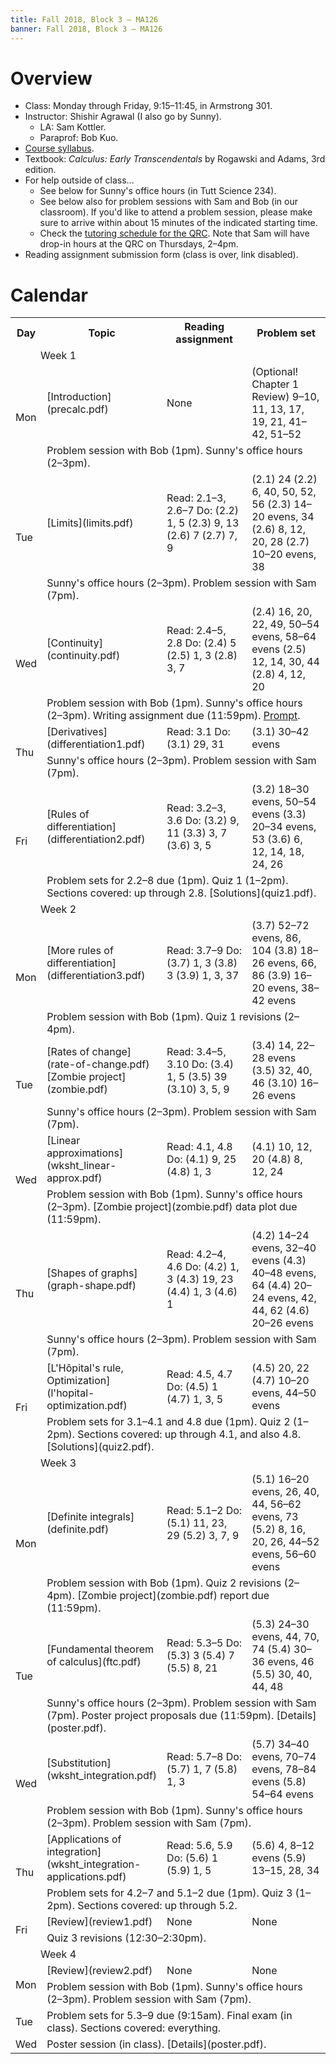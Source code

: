 ```yaml
---
title: Fall 2018, Block 3 — MA126
banner: Fall 2018, Block 3 — MA126
---
```


# Overview

* Class: Monday through Friday, 9:15–11:45, in Armstrong 301.
* Instructor: Shishir Agrawal (I also go by Sunny).
    * LA: Sam Kottler.
    * Paraprof: Bob Kuo.
* [Course syllabus](syllabus).
* Textbook: *Calculus: Early Transcendentals* by Rogawski and Adams, 3rd edition.
* For help outside of class...
    * See below for Sunny's office hours (in Tutt Science 234).
    * See below also for problem sessions with Sam and Bob (in our classroom). If you'd like to attend a problem session, please make sure to arrive within about 15 minutes of the indicated starting time.
    * Check the [tutoring schedule for the QRC](https://www.coloradocollege.edu/offices/colketcenter/qrc/blocktutorschedule/). Note that Sam will have drop-in hours at the QRC on Thursdays, 2–4pm.
* Reading assignment submission form (class is over, link disabled).

# Calendar

<table style="width: 100%">
<tr>
<th style="width: 10%;">Day</th>
<th style="width: 20%;">Topic</th>
<th style="width: 35%;">Reading assignment</th>
<th style="width: 35%;">Problem set</th>
</tr>

<tr>
<td class="subheading" colspan="4" style="padding-left: 3em;">Week 1</td>
</tr>

<tr>
<td rowspan="2">Mon</td>
<td>[Introduction](precalc.pdf)</td>
<td>None</td>
<td>
(Optional! Chapter 1 Review) 9–10, 11, 13, 17, 19, 21, 41–42, 51–52
</td>
</tr>

<tr>
<td colspan="3">
Problem session with Bob (1pm).  
Sunny's office hours (2–3pm).
</td>
</tr>

<tr>
<td rowspan="2">Tue</td>
<td>[Limits](limits.pdf)</td>
<td>Read: 2.1–3, 2.6–7  
Do: (2.2) 1, 5  
(2.3) 9, 13  
(2.6) 7  
(2.7) 7, 9
</td>
<td>
(2.1) 24  
(2.2) 6, 40, 50, 52, 56  
(2.3) 14–20 evens, 34  
(2.6) 8, 12, 20, 28   
(2.7) 10–20 evens, 38  
</td>
</tr>

<tr>
<td colspan="3">
Sunny's office hours (2–3pm).  
Problem session with Sam (7pm).
</td>
</tr>

<tr>
<td rowspan="2">Wed</td>
<td>[Continuity](continuity.pdf)</td>
<td>Read: 2.4–5, 2.8  
Do: (2.4) 5  
(2.5) 1, 3  
(2.8) 3, 7
</td>
<td>
(2.4) 16, 20, 22, 49, 50–54 evens, 58–64 evens  
(2.5) 12, 14, 30, 44  
(2.8) 4, 12, 20
</td>
</tr>

<tr>
<td colspan="3">
Problem session with Bob (1pm).  
Sunny's office hours (2–3pm).  
Writing assignment due (11:59pm). <a href="/teaching/prompt.pdf" target="_blank">Prompt</a>.<!--_--></td>
</tr>

<tr>
<td rowspan="2">Thu</td>
<td>[Derivatives](differentiation1.pdf)</td>
<td>Read: 3.1  
Do: (3.1) 29, 31
</td>
<td>
(3.1) 30–42 evens
</td>
</tr>

<tr>
<td colspan="3">
Sunny's office hours (2–3pm).  
Problem session with Sam (7pm).
</td>
</tr>

<tr>
<td rowspan="2">Fri</td>
<td>[Rules of differentiation](differentiation2.pdf)</td>
<td>Read: 3.2–3, 3.6  
Do: (3.2) 9, 11  
(3.3) 3, 7  
(3.6) 3, 5
</td>
<td>
(3.2) 18–30 evens, 50–54 evens  
(3.3) 20–34 evens, 53  
(3.6) 6, 12, 14, 18, 24, 26
</td>
</tr>

<tr>
<td colspan="3">
Problem sets for 2.2–8 due (1pm).  
Quiz 1 (1–2pm). Sections covered: up through 2.8. [Solutions](quiz1.pdf).
</td>
</tr>

<tr>
<td class="subheading" colspan="4" style="padding-left: 3em;">Week 2</td>
</tr>

<tr>
<td rowspan="2">Mon</td>
<td>[More rules of differentiation](differentiation3.pdf)</td>
<td>Read: 3.7–9  
Do: (3.7) 1, 3  
(3.8) 3  
(3.9) 1, 3, 37  
</td>
<td>
(3.7) 52–72 evens, 86, 104  
(3.8) 18–26 evens, 66, 86  
(3.9) 16–20 evens, 38–42 evens  
</td>
</tr>

<tr>
<td colspan="3">
Problem session with Bob (1pm).  
Quiz 1 revisions (2–4pm).  
</td>
</tr>

<tr>
<td rowspan="2">Tue</td>
<td>[Rates of change](rate-of-change.pdf)  
[Zombie project](zombie.pdf)</td>
<td>Read: 3.4–5, 3.10  
Do: (3.4) 1, 5  
(3.5) 39  
(3.10) 3, 5, 9  
</td>
<td>
(3.4) 14, 22–28 evens  
(3.5) 32, 40, 46  
(3.10) 16–26 evens   
</td>
</tr>

<tr>
<td colspan="3">
Sunny's office hours (2–3pm).  
Problem session with Sam (7pm).
</td>
</tr>

<tr>
<td rowspan="2">Wed</td>
<td>[Linear approximations](wksht_linear-approx.pdf)</td>
<td>Read: 4.1, 4.8  
Do: (4.1) 9, 25  
(4.8) 1, 3  
</td>
<td>
(4.1) 10, 12, 20  
(4.8) 8, 12, 24
</td>
</tr>

<tr>
<td colspan="3">
Problem session with Bob (1pm).  
Sunny's office hours (2–3pm).  
[Zombie project](zombie.pdf) data plot due (11:59pm).
</td>
</tr>

<tr>
<td rowspan="2">Thu</td>
<td>[Shapes of graphs](graph-shape.pdf)</td>
<td>Read: 4.2–4, 4.6  
Do: (4.2) 1, 3   
(4.3) 19, 23   
(4.4) 1, 3  
(4.6) 1  
</td>
<td>
(4.2) 14–24 evens, 32–40 evens  
(4.3) 40–48 evens, 64  
(4.4) 20–24 evens, 42, 44, 62  
(4.6) 20–26 evens   
</td>
</tr>

<tr>
<td colspan="3">
Sunny's office hours (2–3pm).  
Problem session with Sam (7pm).
</td>
</tr>

<tr>
<td rowspan="2">Fri</td>
<td>[L'Hôpital's rule, Optimization](l'hopital-optimization.pdf)</td>
<td>Read: 4.5, 4.7  
Do: (4.5) 1   
(4.7) 1, 3, 5   
</td>
<td>
(4.5) 20, 22     
(4.7) 10–20 evens, 44–50 evens   
</td>
</tr>

<tr>
<td colspan="3">
Problem sets for 3.1–4.1 and 4.8 due (1pm).  
Quiz 2 (1–2pm). Sections covered: up through 4.1, and also 4.8. [Solutions](quiz2.pdf).
</td>
</tr>

<tr>
<td class="subheading" colspan="4" style="padding-left: 3em;">Week 3</td>
</tr>

<tr>
<td rowspan="2">Mon</td>
<td>[Definite integrals](definite.pdf)</td>
<td>Read: 5.1–2  
Do: (5.1) 11, 23, 29  
(5.2) 3, 7, 9  
</td>
<td>
(5.1) 16–20 evens, 26, 40, 44, 56–62 evens, 73  
(5.2) 8, 16, 20, 26, 44–52 evens, 56–60 evens   
</td>
</tr>

<tr>
<td colspan="3">
Problem session with Bob (1pm).  
Quiz 2 revisions (2–4pm).  
[Zombie project](zombie.pdf) report due (11:59pm).
</td>
</tr>

<tr>
<td rowspan="2">Tue</td>
<td>[Fundamental theorem of calculus](ftc.pdf)</td>
<td>Read: 5.3–5  
Do: (5.3) 3  
(5.4) 7  
(5.5) 8, 21
</td>
<td>
(5.3) 24–30 evens, 44, 70, 74  
(5.4) 30–36 evens, 46  
(5.5) 30, 40, 44, 48
</td>
</tr>

<tr>
<td colspan="3">
Sunny's office hours (2–3pm).  
Problem session with Sam (7pm).  
Poster project proposals due (11:59pm). [Details](poster.pdf).
</td>
</tr>

<tr>
<td rowspan="2">Wed</td>
<td>[Substitution](wksht_integration.pdf)</td>
<td>Read: 5.7–8  
Do: (5.7) 1, 7  
(5.8) 1, 3  
</td>
<td>
(5.7) 34–40 evens, 70–74 evens, 78–84 evens    
(5.8) 54–64 evens
</td>
</tr>

<tr>
<td colspan="3">
Problem session with Bob (1pm).  
Sunny's office hours (2–3pm).  
Problem session with Sam (7pm).
</td>
</tr>

<tr>
<td rowspan="2">Thu</td>
<td>[Applications of integration](wksht_integration-applications.pdf)</td>
<td>Read: 5.6, 5.9  
Do: (5.6) 1  
(5.9) 1, 5  
</td>
<td>
(5.6) 4, 8–12 evens  
(5.9) 13–15, 28, 34   
</td>
</tr>

<tr>
<td colspan="3">
Problem sets for 4.2–7 and 5.1–2 due (1pm).  
Quiz 3 (1–2pm). Sections covered: up through 5.2.
</td>
</tr>

<tr>
<td rowspan="2">Fri</td>
<td>[Review](review1.pdf)</td>
<td>None</td>
<td>None</td>
</tr>

<tr>
<td colspan="3">
Quiz 3 revisions (12:30–2:30pm).
</td>
</tr>

<tr>
<td class="subheading" colspan="4" style="padding-left: 3em;">Week 4</td>
</tr>

<tr>
<td rowspan="2">Mon</td>
<td>[Review](review2.pdf)</td>
<td>None</td>
<td>None</td>
</tr>

<tr>
<td colspan="3">
Problem session with Bob (1pm).  
Sunny's office hours (2–3pm).  
Problem session with Sam (7pm).
</td>
</tr>

<tr>
<td>Tue</td>
<td colspan="3">
Problem sets for 5.3–9 due (9:15am).  
Final exam (in class). Sections covered: everything.
</td>
</tr>

<tr>
<td>Wed</td>
<td colspan="3">Poster session (in class). [Details](poster.pdf).</td>
</tr>
</table>
